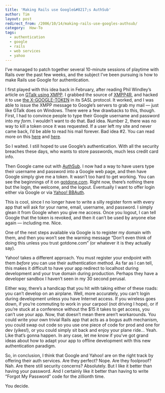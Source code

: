 ```yaml
---
title: 'Making Rails use Google&#8217;s AuthSub'
author: Tim
layout: post
redirect_from: /2006/10/14/making-rails-use-googles-authsub/
category:  How-To
tags:
  - authentication
  - google
  - rails
  - web services
  - yahoo
---
```

I&#8217;ve managed to patch together several 10-minute sessions of playtime with Rails over the past few weeks, and the subject I&#8217;ve been pursuing is how to make Rails use Google for authentication.

I first played with this idea back in February, after reading Phil Windley&#8217;s article on [GTalk using XMPP][1]. I grabbed the source of [XMPP4R][2], and hacked it to use [the X-GOOGLE-TOKEN][3] in its SASL protocol. It worked, and I was able to issue the XMPP message to Google&#8217;s servers to grab my mail &#8212; just like GTalk does on Windows. There were a few drawbacks to this, though. First, I had to convince people to type their Google username and password into *my form*. I wouldn&#8217;t want to do that. Bad idea. Number 2, there was no way to kill a token once it was requested. If a user left my site and never came back, I&#8217;d be able to read his mail forever. Bad idea #2. You can read more on this [here][4] and [here][5].

So I waited. I still hoped to use Google&#8217;s authentication. With all the security breaches these days, who wants to store passwords, much less credit card info.

Then Google came out with [AuthSub][6]. I now had a way to have users type their username and password into a Google web page, and then have Google simply give me a token. It wasn&#8217;t too hard to get working. You can see the beginnings of it on [gotdone.com][7]. Right now, there&#8217;s nothing there but the login, the welcome, and the logout. Eventually I want to offer login either via Google or via [Yahoo! BBAuth][8].

This is cool, since I no longer have to write a silly register form with every app that will ask for your name, email, username, and password. I simply glean it from Google when you give me access. Once you logout, I can tell Google that the token is revoked, and then it can&#8217;t be used by anyone else again &#8212; including me. Nice.

One of the next steps available via Google is to register my domain with them, and then you won&#8217;t see the warning message &#8220;Don&#8217;t even think of doing this unless you trust gotdone.com&#8221; (or whatever it is they actually say).

Yahoo! takes a different approach. You must register your endpoint with them *before* you can use their authentication method. As far as I can tell, this makes it difficult to have your app redirect to localhost during development and your true domain during production. Perhaps they have a developer sandbox I haven&#8217;t seen in my 30 second perusal.

Either way, there&#8217;s a handicap that you hit with taking either of these roads: you can&#8217;t develop on an airplane. Well, more accurately, you can&#8217;t login during development unless you have Internet access. If you wireless goes down, if you&#8217;re commuting to work in your carpool (not driving I hope), or if you&#8217;re stuck at a conference without the $15 it takes to get access, you can&#8217;t use your app. Now, that doesn&#8217;t mean there aren&#8217;t workarounds. You could write your own trivial Rails app that acts as a bogus auth mechanism, you could swap out code so you use one piece of code for prod and one for dev (yikes!), or you could simply sit back and enjoy your plane ride&#8230; Yeah. Like that&#8217;s gonna happen. In any case, let me know if you&#8217;ve got grand ideas about how to adapt your app to offline development with this new authentication paradigm.

So, in conclusion, I think that Google and Yahoo! are on the right track by offering their auth services. Are they perfect? Nope. Are they foolproof? Nah. Are there still security concerns? Absolutely. But I like it better than having your password. And I certainly like it better than having to write &#8220;Forgot My Password&#8221; code for the zillionth time.

You decide.

 [1]: http://www.windley.com/archives/2006/03/trusting_google.shtml
 [2]: http://home.gna.org/xmpp4r/
 [3]: http://dystopics.dump.be/2006/02/04/the-mysteries-of-x-google-token-and-why-it-matters/
 [4]: http://www.windley.com/archives/2006/02/using_googles_u.shtml
 [5]: http://dystopics.dump.be/2006/02/04/the-mysteries-of-x-google-token-and-why-it-matters#comments
 [6]: http://code.google.com/apis/accounts/AuthForWebApps.html
 [7]: http://gotdone.com
 [8]: http://developer.yahoo.com/auth/
